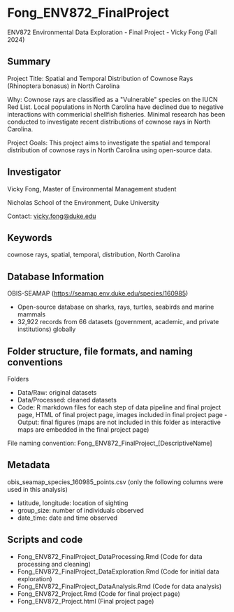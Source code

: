 # Fong_ENV872_FinalProject
ENV872 Environmental Data Exploration - Final Project - Vicky Fong (Fall 2024)

## Summary
Project Title: Spatial and Temporal Distribution of Cownose Rays (Rhinoptera bonasus) in North Carolina

Why: Cownose rays are classified as a "Vulnerable" species on the IUCN Red List. Local populations in North Carolina have declined due to negative interactions with commericial shellfish fisheries. Minimal research has been conducted to investigate recent distributions of cownose rays in North Carolina.

Project Goals: This project aims to investigate the spatial and temporal distribution of cownose rays in North Carolina using open-source data.

## Investigator
Vicky Fong, Master of Environmental Management student

Nicholas School of the Environment, Duke University

Contact: vicky.fong@duke.edu

## Keywords
cownose rays, spatial, temporal, distribution, North Carolina

## Database Information
OBIS-SEAMAP (https://seamap.env.duke.edu/species/160985)
- Open-source database on sharks, rays, turtles, seabirds and marine mammals 
- 32,922 records from 66 datasets (government, academic, and private institutions) globally

## Folder structure, file formats, and naming conventions
Folders
- Data/Raw: original datasets
- Data/Processed: cleaned datasets
- Code: R markdown files for each step of data pipeline and final project page, HTML of final project page, images included in final project page
-Output: final figures (maps are not included in this folder as interactive maps are embedded in the final project page)

File naming convention: Fong_ENV872_FinalProject_[DescriptiveName]

## Metadata
obis_seamap_species_160985_points.csv (only the following columns were used in this analysis)
- latitude, longitude: location of sighting
- group_size: number of individuals observed
- date_time: date and time observed

## Scripts and code
- Fong_ENV872_FinalProject_DataProcessing.Rmd (Code for data processing and cleaning)
- Fong_ENV872_FinalProject_DataExploration.Rmd (Code for initial data exploration)
- Fong_ENV872_FinalProject_DataAnalysis.Rmd (Code for data analysis)
- Fong_ENV872_Project.Rmd (Code for final project page)
- Fong_ENV872_Project.html (Final project page)